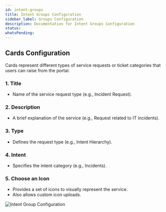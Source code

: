 ```yaml
---
id: intent-groups
title: Intent Groups Configuration
sidebar_label: Groups Configuration
description: Documentation for Intent Groups Configuration
status: 
whatsPending: 
---
```



## Cards Configuration

Cards represent different types of service requests or ticket categories that users can raise from the portal.

### 1. Title
- Name of the service request type (e.g., Incident Request).

### 2. Description
- A brief explanation of the service (e.g., Request related to IT incidents).

### 3. Type
- Defines the request type (e.g., Intent Hierarchy).

### 4. Intent
- Specifies the intent category (e.g., Incidents).

### 5. Choose an Icon
- Provides a set of icons to visually represent the service.
- Also allows custom icon uploads.

![Intent Group Configuration](/img/Helpdesk/Intent_Group_Config.jpg)